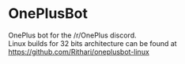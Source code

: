 # OnePlusBot
OnePlus bot for the /r/OnePlus discord.\
Linux builds for 32 bits architecture can be found at https://github.com/Rithari/oneplusbot-linux
